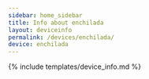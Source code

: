 ```yaml
---
sidebar: home_sidebar
title: Info about enchilada
layout: deviceinfo
permalink: /devices/enchilada/
device: enchilada
---
```

{% include templates/device_info.md %}
